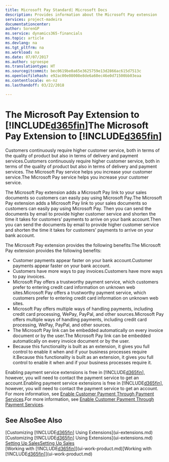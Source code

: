 ```yaml
---
title: Microsoft Pay Standard| Microsoft Docs
description: Provides information about the Microsoft Pay extension
services: project-madeira
documentationcenter: 
author: SorenGP
ms.service: dynamics365-financials
ms.topic: article
ms.devlang: na
ms.tgt_pltfrm: na
ms.workload: na
ms.date: 07/07/2017
ms.author: sgroespe
ms.translationtype: HT
ms.sourcegitcommit: bec0619be0a65e3625759e13d2866ac615d7513c
ms.openlocfilehash: e92ac00e08008e8de6a60ec46e0d71500bb03eaa
ms.contentlocale: en-nz
ms.lasthandoff: 03/22/2018

---
```

# <a name="the-microsoft-pay-extension-to-included365finincludesd365finlongmdmd"></a><span data-ttu-id="56018-103">The Microsoft Pay Extension to [!INCLUDE[d365fin](includes/d365fin_long_md.md)]</span><span class="sxs-lookup"><span data-stu-id="56018-103">The Microsoft Pay Extension to [!INCLUDE[d365fin](includes/d365fin_long_md.md)]</span></span>
<span data-ttu-id="56018-104">Customers continuously require higher customer service, both in terms of the quality of product but also in terms of delivery and payment services.</span><span class="sxs-lookup"><span data-stu-id="56018-104">Customers continuously require higher customer service, both in terms of the quality of product but also in terms of delivery and payment services.</span></span> <span data-ttu-id="56018-105">The Microsoft Pay service helps you increase your customer service.</span><span class="sxs-lookup"><span data-stu-id="56018-105">The Microsoft Pay service helps you increase your customer service.</span></span>

<span data-ttu-id="56018-106">The Microsoft Pay extension adds a Microsoft Pay link to your sales documents so customers can easily pay using Microsoft Pay.</span><span class="sxs-lookup"><span data-stu-id="56018-106">The Microsoft Pay extension adds a Microsoft Pay link to your sales documents so customers can easily pay using Microsoft Pay.</span></span> <span data-ttu-id="56018-107">Then you can send the documents by email to provide higher customer service and shorten the time it takes for customers’ payments to arrive on your bank account.</span><span class="sxs-lookup"><span data-stu-id="56018-107">Then you can send the documents by email to provide higher customer service and shorten the time it takes for customers’ payments to arrive on your bank account.</span></span>

<span data-ttu-id="56018-108">The Microsoft Pay extension provides the following benefits:</span><span class="sxs-lookup"><span data-stu-id="56018-108">The Microsoft Pay extension provides the following benefits:</span></span>
- <span data-ttu-id="56018-109">Customer payments appear faster on your bank account.</span><span class="sxs-lookup"><span data-stu-id="56018-109">Customer payments appear faster on your bank account.</span></span>
- <span data-ttu-id="56018-110">Customers have more ways to pay invoices.</span><span class="sxs-lookup"><span data-stu-id="56018-110">Customers have more ways to pay invoices.</span></span>
- <span data-ttu-id="56018-111">Microsoft Pay offers a trustworthy payment service, which customers prefer to entering credit card information on unknown web sites.</span><span class="sxs-lookup"><span data-stu-id="56018-111">Microsoft Pay offers a trustworthy payment service, which customers prefer to entering credit card information on unknown web sites.</span></span>
- <span data-ttu-id="56018-112">Microsoft Pay offers multiple ways of handling payments, including credit card processing, WePay, PayPal, and other sources.</span><span class="sxs-lookup"><span data-stu-id="56018-112">Microsoft Pay offers multiple ways of handling payments, including credit card processing, WePay, PayPal, and other sources.</span></span>
- <span data-ttu-id="56018-113">The Microsoft Pay link can be embedded automatically on every invoice document or by the user.</span><span class="sxs-lookup"><span data-stu-id="56018-113">The Microsoft Pay link can be embedded automatically on every invoice document or by the user.</span></span>
- <span data-ttu-id="56018-114">Because this functionality is built as an extension, it gives you full control to enable it when and if your business processes require it.</span><span class="sxs-lookup"><span data-stu-id="56018-114">Because this functionality is built as an extension, it gives you full control to enable it when and if your business processes require it.</span></span>

<span data-ttu-id="56018-115">Enabling payment service extensions is free in [!INCLUDE[d365fin](includes/d365fin_md.md)], however, you will need to contact the payment service to get an account.</span><span class="sxs-lookup"><span data-stu-id="56018-115">Enabling payment service extensions is free in [!INCLUDE[d365fin](includes/d365fin_md.md)], however, you will need to contact the payment service to get an account.</span></span> <span data-ttu-id="56018-116">For more information, see [Enable Customer Payment Through Payment Services](sales-how-enable-payment-service-extensions.md).</span><span class="sxs-lookup"><span data-stu-id="56018-116">For more information, see [Enable Customer Payment Through Payment Services](sales-how-enable-payment-service-extensions.md).</span></span>

## <a name="see-also"></a><span data-ttu-id="56018-117">See Also</span><span class="sxs-lookup"><span data-stu-id="56018-117">See Also</span></span>
<span data-ttu-id="56018-118">[Customizing [!INCLUDE[d365fin](includes/d365fin_md.md)] Using Extensions](ui-extensions.md)</span><span class="sxs-lookup"><span data-stu-id="56018-118">[Customizing [!INCLUDE[d365fin](includes/d365fin_md.md)] Using Extensions](ui-extensions.md)</span></span>  
[<span data-ttu-id="56018-119">Setting Up Sales</span><span class="sxs-lookup"><span data-stu-id="56018-119">Setting Up Sales</span></span>](sales-setup-sales.md)  
<span data-ttu-id="56018-120">[Working with [!INCLUDE[d365fin](includes/d365fin_md.md)]](ui-work-product.md)</span><span class="sxs-lookup"><span data-stu-id="56018-120">[Working with [!INCLUDE[d365fin](includes/d365fin_md.md)]](ui-work-product.md)</span></span>

